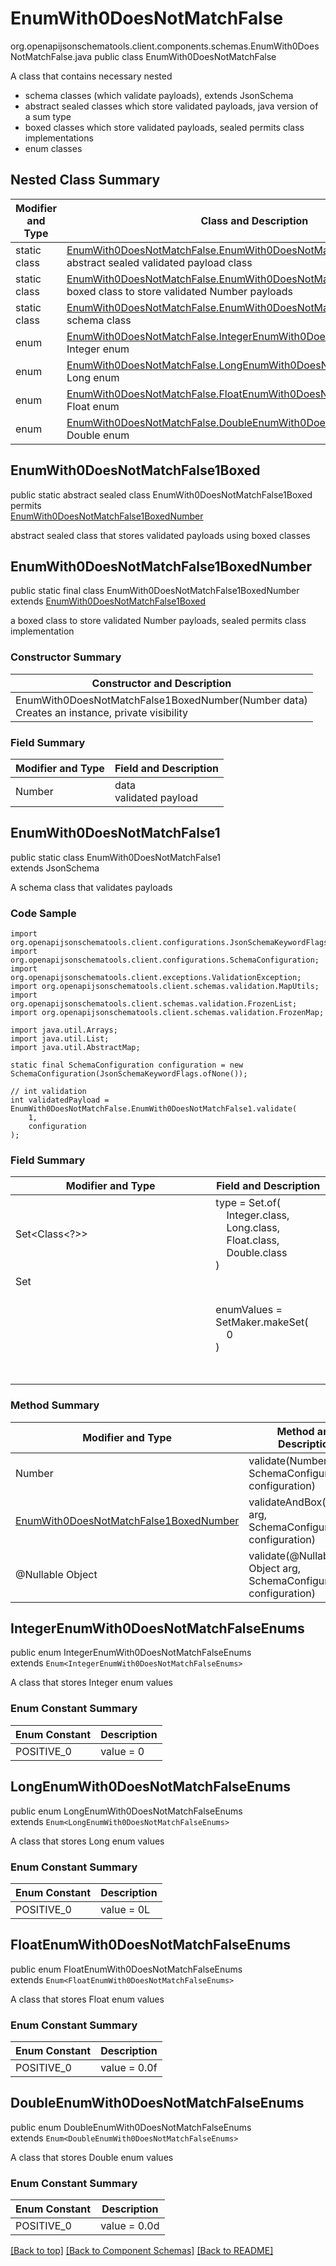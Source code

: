 # EnumWith0DoesNotMatchFalse
org.openapijsonschematools.client.components.schemas.EnumWith0DoesNotMatchFalse.java
public class EnumWith0DoesNotMatchFalse<br>

A class that contains necessary nested
- schema classes (which validate payloads), extends JsonSchema
- abstract sealed classes which store validated payloads, java version of a sum type
- boxed classes which store validated payloads, sealed permits class implementations
- enum classes

## Nested Class Summary
| Modifier and Type | Class and Description |
| ----------------- | ---------------------- |
| static class | [EnumWith0DoesNotMatchFalse.EnumWith0DoesNotMatchFalse1Boxed](#enumwith0doesnotmatchfalse1boxed)<br> abstract sealed validated payload class |
| static class | [EnumWith0DoesNotMatchFalse.EnumWith0DoesNotMatchFalse1BoxedNumber](#enumwith0doesnotmatchfalse1boxednumber)<br> boxed class to store validated Number payloads |
| static class | [EnumWith0DoesNotMatchFalse.EnumWith0DoesNotMatchFalse1](#enumwith0doesnotmatchfalse1)<br> schema class |
| enum | [EnumWith0DoesNotMatchFalse.IntegerEnumWith0DoesNotMatchFalseEnums](#integerenumwith0doesnotmatchfalseenums)<br>Integer enum |
| enum | [EnumWith0DoesNotMatchFalse.LongEnumWith0DoesNotMatchFalseEnums](#longenumwith0doesnotmatchfalseenums)<br>Long enum |
| enum | [EnumWith0DoesNotMatchFalse.FloatEnumWith0DoesNotMatchFalseEnums](#floatenumwith0doesnotmatchfalseenums)<br>Float enum |
| enum | [EnumWith0DoesNotMatchFalse.DoubleEnumWith0DoesNotMatchFalseEnums](#doubleenumwith0doesnotmatchfalseenums)<br>Double enum |

## EnumWith0DoesNotMatchFalse1Boxed
public static abstract sealed class EnumWith0DoesNotMatchFalse1Boxed<br>
permits<br>
[EnumWith0DoesNotMatchFalse1BoxedNumber](#enumwith0doesnotmatchfalse1boxednumber)

abstract sealed class that stores validated payloads using boxed classes

## EnumWith0DoesNotMatchFalse1BoxedNumber
public static final class EnumWith0DoesNotMatchFalse1BoxedNumber<br>
extends [EnumWith0DoesNotMatchFalse1Boxed](#enumwith0doesnotmatchfalse1boxed)

a boxed class to store validated Number payloads, sealed permits class implementation

### Constructor Summary
| Constructor and Description |
| --------------------------- |
| EnumWith0DoesNotMatchFalse1BoxedNumber(Number data)<br>Creates an instance, private visibility |

### Field Summary
| Modifier and Type | Field and Description |
| ----------------- | ---------------------- |
| Number | data<br>validated payload |

## EnumWith0DoesNotMatchFalse1
public static class EnumWith0DoesNotMatchFalse1<br>
extends JsonSchema

A schema class that validates payloads

### Code Sample
```
import org.openapijsonschematools.client.configurations.JsonSchemaKeywordFlags;
import org.openapijsonschematools.client.configurations.SchemaConfiguration;
import org.openapijsonschematools.client.exceptions.ValidationException;
import org.openapijsonschematools.client.schemas.validation.MapUtils;
import org.openapijsonschematools.client.schemas.validation.FrozenList;
import org.openapijsonschematools.client.schemas.validation.FrozenMap;

import java.util.Arrays;
import java.util.List;
import java.util.AbstractMap;

static final SchemaConfiguration configuration = new SchemaConfiguration(JsonSchemaKeywordFlags.ofNone());

// int validation
int validatedPayload = EnumWith0DoesNotMatchFalse.EnumWith0DoesNotMatchFalse1.validate(
    1,
    configuration
);
```

### Field Summary
| Modifier and Type | Field and Description |
| ----------------- | ---------------------- |
| Set<Class<?>> | type = Set.of(<br/>&nbsp;&nbsp;&nbsp;&nbsp;Integer.class,<br/>&nbsp;&nbsp;&nbsp;&nbsp;Long.class,<br/>&nbsp;&nbsp;&nbsp;&nbsp;Float.class,<br/>&nbsp;&nbsp;&nbsp;&nbsp;Double.class<br/>)<br/> |
| Set<Object> | enumValues = SetMaker.makeSet(<br>&nbsp;&nbsp;&nbsp;&nbsp;0<br>)<br> |

### Method Summary
| Modifier and Type | Method and Description |
| ----------------- | ---------------------- |
| Number | validate(Number arg, SchemaConfiguration configuration) |
| [EnumWith0DoesNotMatchFalse1BoxedNumber](#enumwith0doesnotmatchfalse1boxednumber) | validateAndBox(Number arg, SchemaConfiguration configuration) |
| @Nullable Object | validate(@Nullable Object arg, SchemaConfiguration configuration) |
## IntegerEnumWith0DoesNotMatchFalseEnums
public enum IntegerEnumWith0DoesNotMatchFalseEnums<br>
extends `Enum<IntegerEnumWith0DoesNotMatchFalseEnums>`

A class that stores Integer enum values

### Enum Constant Summary
| Enum Constant | Description |
| ------------- | ----------- |
| POSITIVE_0 | value = 0 |

## LongEnumWith0DoesNotMatchFalseEnums
public enum LongEnumWith0DoesNotMatchFalseEnums<br>
extends `Enum<LongEnumWith0DoesNotMatchFalseEnums>`

A class that stores Long enum values

### Enum Constant Summary
| Enum Constant | Description |
| ------------- | ----------- |
| POSITIVE_0 | value = 0L |

## FloatEnumWith0DoesNotMatchFalseEnums
public enum FloatEnumWith0DoesNotMatchFalseEnums<br>
extends `Enum<FloatEnumWith0DoesNotMatchFalseEnums>`

A class that stores Float enum values

### Enum Constant Summary
| Enum Constant | Description |
| ------------- | ----------- |
| POSITIVE_0 | value = 0.0f |

## DoubleEnumWith0DoesNotMatchFalseEnums
public enum DoubleEnumWith0DoesNotMatchFalseEnums<br>
extends `Enum<DoubleEnumWith0DoesNotMatchFalseEnums>`

A class that stores Double enum values

### Enum Constant Summary
| Enum Constant | Description |
| ------------- | ----------- |
| POSITIVE_0 | value = 0.0d |

[[Back to top]](#top) [[Back to Component Schemas]](../../../README.md#Component-Schemas) [[Back to README]](../../../README.md)
